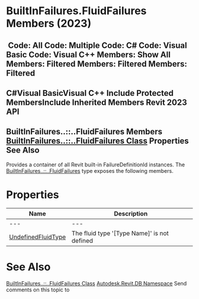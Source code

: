 # BuiltInFailures.FluidFailures Members (2023)

﻿
 Code: All Code: Multiple Code: C# Code: Visual Basic Code: Visual C++  Members: Show All Members: Filtered Members: Filtered Members: Filtered   
---  
C#Visual BasicVisual C++
Include Protected MembersInclude Inherited Members
Revit 2023 API  
---  
BuiltInFailures..::..FluidFailures Members  
[BuiltInFailures..::..FluidFailures Class](6347979b-5b5f-226b-3410-5f88b5fd7034.md "BuiltInFailures.FluidFailures Class") Properties See Also  
---  
Provides a container of all Revit built-in FailureDefinitionId instances.
The [BuiltInFailures..::..FluidFailures](6347979b-5b5f-226b-3410-5f88b5fd7034.md "BuiltInFailures.FluidFailures Class") type exposes the following members.
# Properties
| Name | Description |
| --- | --- |
| --- | --- | --- |
| [UndefinedFluidType](028e0af6-93b4-37de-2b1d-1202dc6d9c65.md "UndefinedFluidType Property") | The fluid type '[Type Name]' is not defined |

# See Also
[BuiltInFailures..::..FluidFailures Class](6347979b-5b5f-226b-3410-5f88b5fd7034.md "BuiltInFailures.FluidFailures Class")
[Autodesk.Revit.DB Namespace](87546ba7-461b-c646-cbb1-2cb8f5bff8b2.md "Autodesk.Revit.DB Namespace")
Send comments on this topic to 
